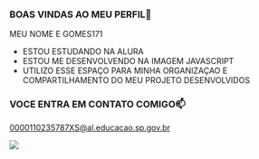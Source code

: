 ### BOAS VINDAS AO MEU PERFIL🖤

MEU NOME E GOMES171

- ESTOU ESTUDANDO NA ALURA
- ESTOU ME DESENVOLVENDO NA IMAGEM JAVASCRIPT
- UTILIZO ESSE ESPAÇO PARA MINHA ORGANIZAÇAO E COMPARTILHAMENTO DO MEU PROJETO DESENVOLVIDOS

### VOCE ENTRA EM CONTATO COMIGO📫

0000110235787XS@al.educacao.sp.gov.br

![](https://media1.tenor.com/m/gR_QMTlx0NkAAAAd/funny-dogs-cute.gif)
